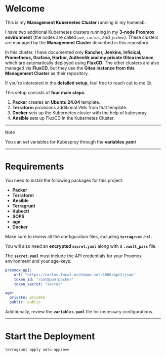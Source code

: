 # **Welcome**
This is my **Management Kubernetes Cluster** running in my homelab.  

I have two additional Kubernetes clusters running in my **3-node Proxmox environment** (the nodes are called `pve`, `carlos`, and `jochen`). These clusters are managed by the **Management Cluster** described in this repository.

In this cluster, I have documented only **Rancher, Jenkins, Infisical, Prometheus, Grafana, Harbor, Authentik and my private Gitea instance**, which are automatically deployed using **FluxCD**. The other clusters are also managed via **FluxCD**, but they use the **Gitea instance from this Management Cluster** as their repository.

If you're interested in the **detailed setup**, feel free to reach out to me 😉.

This setup consists of **four main steps**:  
1. **Packer** creates an **Ubuntu 24.04** template.  
2. **Terraform** provisions additional VMs from that template.  
3. **Docker** sets up the Kubernetes cluster with the help of kubespray.
4. **Ansible** sets up FluxCD in the Kubernetes Cluster.

---

> [!NOTE]  
> You can set variables for Kubespray through the **variables.yaml**  

---

# **Requirements**  
You need to install the following packages for this project:  
- **Packer**  
- **Terraform**  
- **Ansible**  
- **Terragrunt** 
- **Kubectl**
- **SOPS**  
- **age**  
- **Docker**

Make sure to review all the configuration files, including **`terragrunt.hcl`**.  

You will also need an **encrypted `secret.yaml`** along with a **`.vault_pass`** file.  

The **`secret.yaml`** must include the API credentials for your Proxmox environment and your age-keys:  

```yaml
proxmox_api:
    url: "https://carlos.local.nickdann.net:8006/api2/json"
    token_id: "root@pam!packer"
    token_secret: "secret"

age:
  private: private
  public: public
```

Additionally, review the **`variables.yaml`** file for necessary configurations.

---

# **Start the Deployment**
```bash
terragrunt apply auto-approve
```